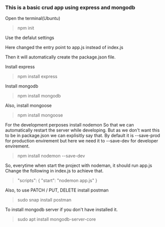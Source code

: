 ### This is a basic crud app using express and mongodb

Open the terminal(Ubuntu)

> npm init

Use the defalut settings

Here changed the entry point to app.js instead of index.js

Then it will automatically create the package.json file.

Install express

> npm install express

Install mongodb

> npm install mongodb

Also, install mongoose

> npm install mongoose

For the development perposes install nodemon
So that we can automatically restart the server while developing.
But as we don't want this to be in package.json we can explisitly say that.
By default it is --save-prod for production envirement but here we need it to 
--save-dev for developer envirement.

> npm install nodemon --save-dev

So, everytime when start the project with nodeman, it should run app.js
Change the following in index.js to achieve that.

> "scripts": {
    "start": "nodemon app.js"
  }

Also, to use PATCH / PUT, DELETE install postman 

> sudo snap install postman

To install mongodb server if you don't have installed it.

> sudo apt install mongodb-server-core







